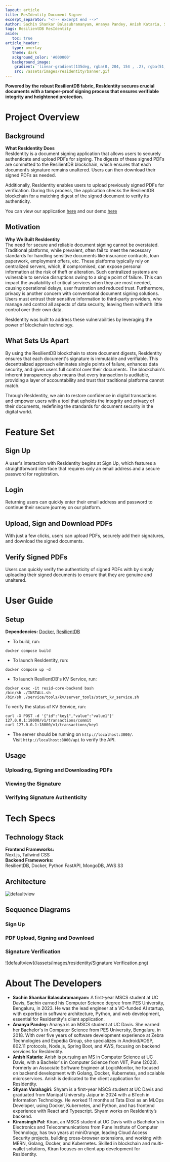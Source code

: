 ```yaml
---
layout: article
title: ResIdentity Document Signer
excerpt_separator: "<!-- excerpt end -->"
Author: Sachin Shankar Balasubramanyam, Ananya Pandey, Anish Kataria, Shyam Varahagiri, Kiransingh Pal
tags: ResilientDB ResIdentity
aside:
   toc: true
article_header:
   type: overlay
   theme: dark
   ackground_color: '#000000'
   background_image:
    gradient: 'linear-gradient(135deg, rgba(0, 204, 154 , .2), rgba(51, 154, 154, .2))'
    src: /assets/images/residentity/banner.gif
---
```


**Powered by the robust ResilientDB fabric, ResIdentity secures crucial documents with a tamper-proof signing process that ensures verifiable integrity and heightened protection.**<!-- excerpt end -->

# Project Overview
## Background
**What ResIdentity Does** \
ResIdentity is a document signing application that allows users to securely authenticate and upload PDFs for signing. The digests of these signed PDFs are committed to the ResilientDB blockchain, which ensures that each document’s signature remains unaltered. Users can then download their signed PDFs as needed.

Additionally, ResIdentity enables users to upload previously signed PDFs for verification. During this process, the application checks the ResilientDB blockchain for a matching digest of the signed document to verify its authenticity.

You can view our application [here](https://residentity.resilientdb.com/) and our demo [here](https://residentity.resilientdb.com/)
## Motivation
**Why We Built ResIdentity** \
The need for secure and reliable document signing cannot be overstated. Traditional platforms, while prevalent, often fail to meet the necessary standards for handling sensitive documents like insurance contracts, loan paperwork, employment offers, etc. These platforms typically rely on centralized servers, which, if compromised, can expose personal information at the risk of theft or alteration. Such centralized systems are vulnerable to service disruptions owing to a single point of failure. This can impact the availability of critical services when they are most needed, causing operational delays, user frustration and reduced trust. Furthermore, privacy is another concern with conventional document signing solutions. Users must entrust their sensitive information to third-party providers, who manage and control all aspects of data security, leaving them withwith little control over their own data.

ResIdentity was built to address these vulnerabilities by leveraging the power of blockchain technology.

## What Sets Us Apart
By using the ResilientDB blockchain to store document digests, ResIdentity ensures that each document's signature is immutable and verifiable. This decentralized approach eliminates single points of failure, enhances data security, and gives users full control over their documents. The blockchain's inherent transparency also means that every transaction is auditable, providing a layer of accountability and trust that traditional platforms cannot match.

Through ResIdentity, we aim to restore confidence in digital transactions and empower users with a tool that upholds the integrity and privacy of their documents, redefining the standards for document security in the digital world.

# Feature Set
## Sign Up
A user's interaction with ResIdentity begins at Sign Up, which features a straightforward interface that requires only an email address and a secure password for registration. 

## Login
Returning users can quickly enter their email address and password to continue their secure journey on our platform.

## Upload, Sign and Download PDFs
With just a few clicks, users can upload PDFs, securely add their signatures, and download the signed documents.

## Verify Signed PDFs
Users can quickly verify the authenticity of signed PDFs with by simply uploading their signed documents to ensure that they are genuine and unaltered.

# User Guide
## Setup
**Dependencies:**
[Docker](https://docs.docker.com/compose/install/), [ResilientDB](https://resilientdb.incubator.apache.org/)

- To build, run:
```
docker compose build
```
- To launch ResIdentity, run:
```
docker compose up -d
```
- To launch ResilientDB's KV Service, run:
```
docker exec -it resid-core-backend bash
/bin/sh ./INSTALL.sh
/bin/sh ./service/tools/kv/server_tools/start_kv_service.sh
```
To verify the status of KV Service, run:
```
curl -X POST -d '{"id":"key1","value":"value1"}' 127.0.0.1:18000/v1/transactions/commit
curl 127.0.0.1:18000/v1/transactions/key1
```
- The server should be running on ```http://localhost:3000/```.\
Visit ```http://localhost:8000/api``` to verify the API.

## Usage
### Uploading, Signing and Downloading PDFs
### Viewing the Signature
### Verifying Signature Authenticity

# Tech Specs
## Technology Stack
**Frontend Frameworks:**\
Next.js, Tailwind CSS\
**Backend Frameworks:**\
ResilientDB, Docker, Python FastAPI, MongoDB, AWS S3

## Architecture
![defaultview](/assets/images/residentity/architecture.png)

## Sequence Diagrams
### Sign Up
### PDF Upload, Signing and Download
### Signature Verification
![defaultview](/assets/images/residentity/Signature Verification.png)

# About The Developers
- **Sachin Shankar Balasubramanyam:** A first-year MSCS student at UC Davis, Sachin earned his Computer Science degree from PES University, Bengaluru, in 2023. He was the lead engineer at a VC-funded AI startup, with expertise in software architecture, Python, and web development, essential for ResIdentity's client application.
- **Ananya Pandey:** Ananya is an MSCS student at UC Davis. She earned her Bachelor's in Computer Science from PES University, Bengaluru, in 2018. With over five years of software development experience at Zebra Technologies and Expedia Group, she specializes in Android/AOSP, 802.11 protocols, Node.js, Spring Boot, and AWS, focusing on backend services for ResIdentity.
- **Anish Kataria:** Anish is pursuing an MS in Computer Science at UC Davis, with a Bachelor's in Computer Science from VIIT, Pune (2023). Formerly an Associate Software Engineer at LogicMonitor, he focused on backend development with Golang, Docker, Kubernetes, and scalable microservices. Anish is dedicated to the client application for ResIdentity.
- **Shyam Varahagiri:** Shyam is a first-year MSCS student at UC Davis and graduated from Manipal University Jaipur in 2024 with a BTech in Information Technology. He worked 11 months at Tata Elxsi as an MLOps Developer, using Docker, Kubernetes, and Python, and has frontend experience with React and Typescript. Shyam works on ResIdentity’s backend.
- **Kiransingh Pal:** Kiran, an MSCS student at UC Davis with a Bachelor's in Electronics and Telecommunications from Pune Institute of Computer Technology, has two years at miniOrange, leading Cloud Access Security projects, building cross-browser extensions, and working with MERN, Golang, Docker, and Kubernetes. Skilled in blockchain and multi-wallet solutions, Kiran focuses on client app development for ResIdentity.